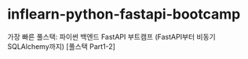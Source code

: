 # inflearn-python-fastapi-bootcamp
 가장 빠른 풀스택: 파이썬 백엔드 FastAPI 부트캠프 (FastAPI부터 비동기 SQLAlchemy까지) [풀스택 Part1-2]
